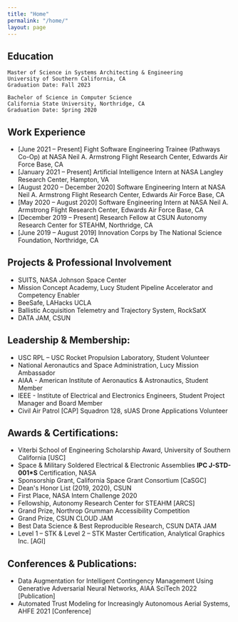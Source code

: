 ```yaml
---
title: "Home"
permalink: "/home/"
layout: page
---
```


## Education
```
Master of Science in Systems Architecting & Engineering
University of Southern California, CA
Graduation Date: Fall 2023
```
```
Bachelor of Science in Computer Science
California State University, Northridge, CA
Graduation Date: Spring 2020
```
## Work Experience

- [June 2021 – Present] Fight Software Engineering Trainee (Pathways Co-Op) at NASA Neil A. Armstrong Flight Research Center, Edwards Air Force Base, CA
- [January 2021 – Present] Artificial Intelligence Intern at NASA Langley Research Center, Hampton, VA
- [August 2020 – December 2020] Software Engineering Intern at NASA Neil A. Armstrong Flight Research Center, Edwards Air Force Base, CA
- [May 2020 – August 2020] Software Engineering Intern at NASA Neil A. Armstrong Flight Research Center, Edwards Air Force Base, CA
- [December 2019 – Present] Research Fellow at CSUN Autonomy Research Center for STEAHM, Northridge, CA
- [June 2019 – August 2019] Innovation Corps by The National Science Foundation, Northridge, CA

## Projects & Professional Involvement

- SUITS, NASA Johnson Space Center
- Mission Concept Academy, Lucy Student Pipeline Accelerator and Competency Enabler
- BeeSafe, LAHacks UCLA
- Ballistic Acquisition Telemetry and Trajectory System, RockSatX
- DATA JAM, CSUN

## Leadership & Membership:

- USC RPL – USC Rocket Propulsion Laboratory, Student Volunteer
- National Aeronautics and Space Administration, Lucy Mission Ambassador
- AIAA - American Institute of Aeronautics & Astronautics, Student Member
- IEEE - Institute of Electrical and Electronics Engineers, Student Project Manager and Board Member
- Civil Air Patrol [CAP] Squadron 128, sUAS Drone Applications Volunteer

## Awards & Certifications:

- Viterbi School of Engineering Scholarship Award, University of Southern California [USC]
- Space & Military Soldered Electrical & Electronic Assemblies <strong>IPC J-STD-001*S</strong> Certification, NASA
- Sponsorship Grant, California Space Grant Consortium [CaSGC]
- Dean's Honor List (2019, 2020), CSUN
- First Place, NASA Intern Challenge 2020
- Fellowship, Autonomy Research Center for STEAHM [ARCS]
- Grand Prize, Northrop Grumman Accessibility Competition
- Grand Prize, CSUN CLOUD JAM
- Best Data Science & Best Reproducible Research, CSUN DATA JAM
- Level 1 – STK & Level 2 – STK Master Certification, Analytical Graphics Inc. [AGI]

## Conferences & Publications:

- Data Augmentation for Intelligent Contingency Management Using Generative Adversarial Neural Networks, AIAA SciTech 2022 [Publication]
- Automated Trust Modeling for Increasingly Autonomous Aerial Systems, AHFE 2021 [Conference]